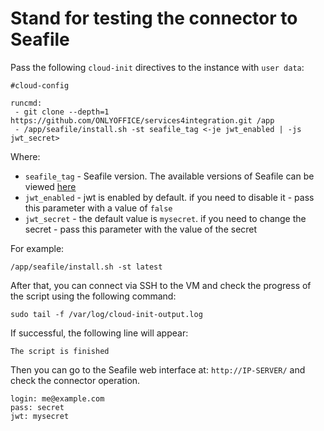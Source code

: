 # Stand for testing the connector to Seafile

Pass the following `cloud-init` directives to the instance with `user data`:
```
#cloud-config

runcmd:
 - git clone --depth=1 https://github.com/ONLYOFFICE/services4integration.git /app
 - /app/seafile/install.sh -st seafile_tag <-je jwt_enabled | -js jwt_secret>
```

Where:
 - `seafile_tag` - Seafile version. The available versions of Seafile can be viewed [here](https://hub.docker.com/r/seafileltd/seafile-mc/tags)
 - `jwt_enabled` - jwt is enabled by default. if you need to disable it - pass this parameter with a value of `false`
 - `jwt_secret` - the default value is `mysecret`. if you need to change the secret - pass this parameter with the value of the secret

For example:
```
/app/seafile/install.sh -st latest
```

After that, you can connect via SSH to the VM and check the progress of the script using the following command:
```
sudo tail -f /var/log/cloud-init-output.log
```

If successful, the following line will appear:
``` 
The script is finished
```
Then you can go to the Seafile web interface at: `http://IP-SERVER/` and check the connector operation. 
```
login: me@example.com
pass: secret
jwt: mysecret
```

